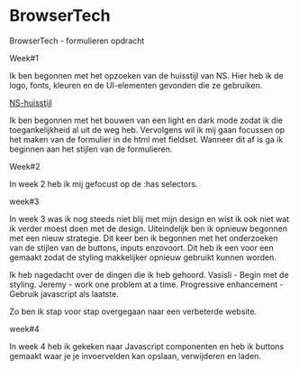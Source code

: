 # BrowserTech
BrowserTech - formulieren opdracht

Week#1

Ik ben begonnen met het opzoeken van de huisstijl van NS. Hier heb ik de logo, fonts, kleuren en de UI-elementen gevonden die ze gebruiken.

<a href="https://www.ns.nl/platform/resources.html">NS-huisstijl</a>

Ik ben begonnen met het bouwen van een light en dark mode zodat ik die toegankelijkheid al uit de weg heb. Vervolgens wil ik mij gaan focussen op het maken van de formulier in de html met fieldset. Wanneer dit af is ga ik beginnen aan het stijlen van de formulieren.

Week#2

In week 2 heb ik mij gefocust op de :has selectors.


week#3

In week 3 was ik nog steeds niet blij met mijn design en wist ik ook niet wat ik verder moest doen met de design. Uiteindelijk ben ik opnieuw begonnen met een nieuw strategie. Dit keer ben ik begonnen met het onderzoeken van de stijlen van de buttons, inputs enzovoort. Dit heb ik een voor een gemaakt zodat de styling makkelijker opnieuw gebruikt kunnen worden.

Ik heb nagedacht over de dingen die ik heb gehoord. Vasisli - Begin met de styling. Jeremy - work one problem at a time. Progressive enhancement - Gebruik javascript als laatste.

Zo ben ik stap voor stap overgegaan naar een verbeterde website.

week#4

In week 4 heb ik gekeken naar Javascript componenten en heb ik buttons gemaakt waar je je invoervelden kan opslaan, verwijderen en laden.